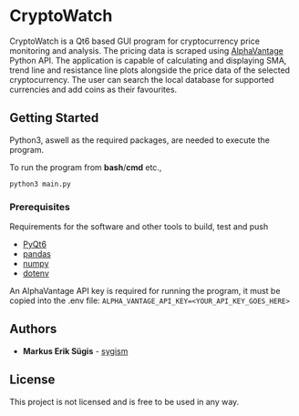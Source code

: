 # CryptoWatch

CryptoWatch is a Qt6 based GUI program for cryptocurrency price monitoring and analysis.
The pricing data is scraped using <a href="https://alphavantage.co/">AlphaVantage</a> Python API.
The application is capable of calculating and displaying SMA, trend line and resistance line plots alongside
the price data of the selected cryptocurrency. The user can search the local database for supported currencies and add
coins as their favourites.

## Getting Started

Python3, aswell as the required packages, are needed to execute the program.

To run the program from **bash**/**cmd** etc.,

<code>python3 main.py</code>

### Prerequisites

Requirements for the software and other tools to build, test and push 
- <a href="https://pypi.org/project/PyQt6/">PyQt6</a>
- <a href="https://pypi.org/project/pandas">pandas</a>
- <a href="https://pypi.org/project/numpy/">numpy</a>
- <a href="https://pypi.org/project/dotenv/">dotenv</a>

An AlphaVantage API key is required for running the program, it must be copied into the
.env file:
<code>ALPHA_VANTAGE_API_KEY=<YOUR_API_KEY_GOES_HERE></code>

## Authors

  - **Markus Erik Sügis** - 
    [sygism](https://github.com/sygism)

## License

This project is not licensed and is free to be used in any way.
